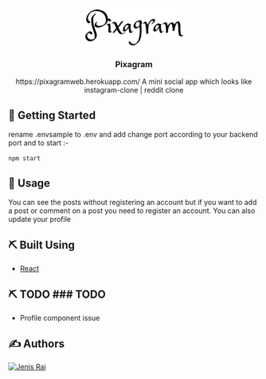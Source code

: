 <p align="center">
  <a href="" rel="noopener">
 <img width=200px src="src\images\pixagram.png" alt="Project logo"></a>
</p>

<h3 align="center">Pixagram</h3>

<p align="center"> https://pixagramweb.herokuapp.com/ A mini social app which looks like instagram-clone | reddit clone
    <br> 
</p>

## 🏁 Getting Started <a name = "getting_started"></a>

rename .envsample to .env and add change port according to your backend port and to start :-

```
npm start
```
## 🎈 Usage <a name="usage"></a>
You can see the posts without registering an account but if you want to add a post or comment on a post you need to register an account. You can also update your profile

## ⛏️ Built Using <a name = "built_using"></a>
- [React](https://reactjs.org) 

## ⛏️ TODO <a name = "todo"></a>### TODO
- Profile component issue

## ✍️ Authors <a name = "authors"></a>
<a href="https://github.com/Jenis313">
  <img src="https://avatars.githubusercontent.com/u/56223784" alt="Jenis Rai" width="100"/>
</a>
